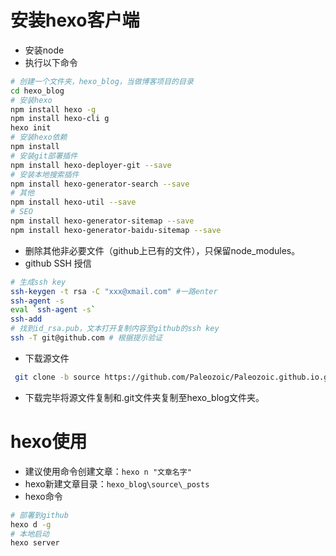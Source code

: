 # 安装hexo客户端
- 安装node
- 执行以下命令
```bash
# 创建一个文件夹，hexo_blog，当做博客项目的目录
cd hexo_blog
# 安装hexo
npm install hexo -g
npm install hexo-cli g
hexo init
# 安装hexo依赖
npm install
# 安装git部署插件
npm install hexo-deployer-git --save
# 安装本地搜索插件
npm install hexo-generator-search --save
# 其他
npm install hexo-util --save
# SEO
npm install hexo-generator-sitemap --save
npm install hexo-generator-baidu-sitemap --save
```
- 删除其他非必要文件（github上已有的文件），只保留node_modules。
- github SSH 授信
```bash
# 生成ssh key
ssh-keygen -t rsa -C "xxx@xmail.com" #一路enter
ssh-agent -s
eval `ssh-agent -s`
ssh-add
# 找到id_rsa.pub，文本打开复制内容至github的ssh key
ssh -T git@github.com # 根据提示验证
```
- 下载源文件
```bash
 git clone -b source https://github.com/Paleozoic/Paleozoic.github.io.git
 ```
 - 下载完毕将源文件复制和.git文件夹复制至hexo_blog文件夹。

# hexo使用
- 建议使用命令创建文章：`hexo n "文章名字"`
- hexo新建文章目录：`hexo_blog\source\_posts`
- hexo命令
```bash
# 部署到github
hexo d -g
# 本地启动
hexo server
```
